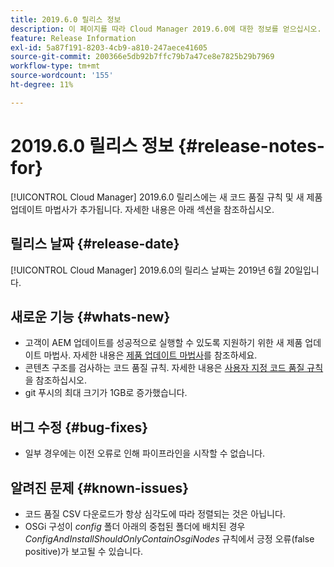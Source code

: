 ```yaml
---
title: 2019.6.0 릴리스 정보
description: 이 페이지를 따라 Cloud Manager 2019.6.0에 대한 정보를 얻으십시오.
feature: Release Information
exl-id: 5a87f191-8203-4cb9-a810-247aece41605
source-git-commit: 200366e5db92b7ffc79b7a47ce8e7825b29b7969
workflow-type: tm+mt
source-wordcount: '155'
ht-degree: 11%

---
```


# 2019.6.0 릴리스 정보 {#release-notes-for}

[!UICONTROL Cloud Manager] 2019.6.0 릴리스에는 새 코드 품질 규칙 및 새 제품 업데이트 마법사가 추가됩니다. 자세한 내용은 아래 섹션을 참조하십시오.

## 릴리스 날짜 {#release-date}

[!UICONTROL Cloud Manager] 2019.6.0의 릴리스 날짜는 2019년 6월 20일입니다.

## 새로운 기능 {#whats-new}

* 고객이 AEM 업데이트를 성공적으로 실행할 수 있도록 지원하기 위한 새 제품 업데이트 마법사. 자세한 내용은 [제품 업데이트 마법사](/help/product-update-wizard/overview.md)를 참조하세요.
* 콘텐츠 구조를 검사하는 코드 품질 규칙. 자세한 내용은 [사용자 지정 코드 품질 규칙](/help/using/custom-code-quality-rules.md)을 참조하십시오.
* git 푸시의 최대 크기가 1GB로 증가했습니다.

## 버그 수정 {#bug-fixes}

* 일부 경우에는 이전 오류로 인해 파이프라인을 시작할 수 없습니다.

## 알려진 문제 {#known-issues}

* 코드 품질 CSV 다운로드가 항상 심각도에 따라 정렬되는 것은 아닙니다.
* OSGi 구성이 *config* 폴더 아래의 중첩된 폴더에 배치된 경우 *ConfigAndInstallShouldOnlyContainOsgiNodes* 규칙에서 긍정 오류(false positive)가 보고될 수 있습니다.
